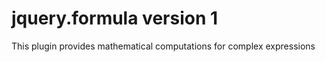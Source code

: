 jquery.formula version 1
========================

This plugin provides mathematical computations for complex expressions
